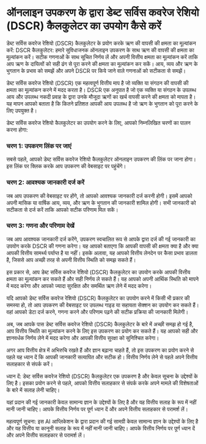 ऑनलाइन उपकरण के द्वारा डेब्ट सर्विस कवरेज रेशियो (DSCR) कैलकुलेटर का उपयोग कैसे करें
====================================================================================

डेब्ट सर्विस कवरेज रेशियो (DSCR) कैलकुलेटर के प्रयोग करके ऋण की वापसी की क्षमता का मूल्यांकन करें: DSCR कैलकुलेटर: हमारे सुविधाजनक ऑनलाइन उपकरण के साथ ऋण की वापसी की क्षमता का मूल्यांकन करें। सटीक गणनाओं के साथ सूचित निर्णय लें और अपनी वित्तीय क्षमता का मूल्यांकन करें ताकि आप ऋण के दायित्वों को सही ढंग से पूरा करने की क्षमता का मूल्यांकन कर सकें। आय, व्यय और ऋण के भुगतान के प्रभाव को समझें और अपने DSCR पर किये जाने वाले गणनाओं को सटीकता से समझें।

डेब्ट सर्विस कवरेज रेशियो (DSCR) एक महत्वपूर्ण वित्तीय माप है जो व्यक्ति या संगठन की वापसी की क्षमता का मूल्यांकन करने में मदद करता है। DSCR एक अनुपात है जो एक व्यक्ति या संगठन के उपलब्ध आय और उपलब्ध नकदी प्रवाह के द्वारा उनके मौजूदा ऋणों का खर्च वापसी करने की क्षमता को मापता है। यह मापन आपको बताता है कि कितने प्रतिशत आपकी आय उपलब्ध है जो ऋण के भुगतान को पूरा करने के लिए उपयुक्त है।

डेब्ट सर्विस कवरेज रेशियो कैलकुलेटर का उपयोग करने के लिए, आपको निम्नलिखित चरणों का पालन करना होगा:

### चरण 1: उपकरण लिंक पर जाएं

सबसे पहले, आपको डेब्ट सर्विस कवरेज रेशियो कैलकुलेटर ऑनलाइन उपकरण की लिंक पर जाना होगा। इस लिंक पर क्लिक करके आप उपकरण की वेबसाइट पर पहुंचेंगे।

### चरण 2: आवश्यक जानकारी दर्ज करें

जब आप उपकरण की वेबसाइट पर होंगे, तो आपको आवश्यक जानकारी दर्ज करनी होगी। इसमें आपको अपनी मासिक या वार्षिक आय, व्यय, और ऋण के भुगतान की जानकारी शामिल होगी। सभी जानकारी को सटीकता से दर्ज करें ताकि आपको सटीक परिणाम मिल सकें।

### चरण 3: गणना और परिणाम देखें

जब आप आवश्यक जानकारी दर्ज करेंगे, उपकरण स्वचालित रूप से आपके द्वारा दर्ज की गई जानकारी का उपयोग करके DSCR की गणना करेगा। यह आपको बताएगा कि आपकी वापसी की क्षमता क्या है और क्या आपकी वित्तीय सामर्थ्य पर्याप्त है या नहीं। इसके अलावा, यह आपको वित्तीय लेनदेन पर कैसा प्रभाव डालता है, जिससे आप अच्छी तरह से अपनी वित्तीय स्थिति को समझ सकते हैं।

इस प्रकार से, आप डेब्ट सर्विस कवरेज रेशियो (DSCR) कैलकुलेटर का उपयोग करके आपकी वित्तीय क्षमता का मूल्यांकन कर सकते हैं और सही निर्णय ले सकते हैं। यह आपको अपनी आर्थिक स्थिति को मापने में मदद करेगा और आपको ज्यादा सुरक्षित और समर्थित ऋण लेने में मदद करेगा।

यदि आपको डेब्ट सर्विस कवरेज रेशियो (DSCR) कैलकुलेटर का उपयोग करने में किसी भी प्रकार की समस्या हो, तो आप उपकरण की वेबसाइट पर उपलब्ध गाइड या सहायता सेक्शन का उपयोग कर सकते हैं। वहां आपको डेटा दर्ज करने, गणना करने और परिणाम पढ़ने की सटीक प्रक्रिया की जानकारी मिलेगी।

अब, जब आपके पास डेब्ट सर्विस कवरेज रेशियो (DSCR) कैलकुलेटर के बारे में अच्छी समझ हो गई है, आप वित्तीय स्थिति का मूल्यांकन करने के लिए इस उपकरण का प्रयोग कर सकते हैं। यह आपको सही और ज्ञानवर्धक निर्णय लेने में मदद करेगा और आपकी वित्तीय सुरक्षा को सुनिश्चित करेगा।

अगर आप वित्तीय क्षेत्र में अभिरुचि रखते हैं और ज्ञान बढ़ाना चाहते हैं, तो इस उपकरण का प्रयोग करने से पहले यह ध्यान दें कि आपकी जानकारी सत्यापित और सटीक हो। वित्तीय निर्णय लेने से पहले अपने वित्तीय सलाहकार से संपर्क करें।

ध्यान दें: डेब्ट सर्विस कवरेज रेशियो (DSCR) कैलकुलेटर एक उपकरण है और केवल सूचना के उद्देश्यों के लिए है। इसका प्रयोग करने से पहले, आपको वित्तीय सलाहकार से संपर्क करके अपने मामले की विशेषताओं के बारे में सलाह लेनी चाहिए।

यहां प्रदान की गई जानकारी केवल सामान्य ज्ञान के उद्देश्यों के लिए है और यह वित्तीय सलाह के रूप में नहीं मानी जानी चाहिए। आपके वित्तीय निर्णय पर पूर्ण ध्यान दें और अपने वित्तीय सलाहकार से परामर्श लें।

महत्वपूर्ण सूचना: इस AI आप्लिकेशन के द्वारा प्रदान की गई सामग्री केवल सामान्य ज्ञान के उद्देश्यों के लिए है और यह वित्तीय या कानूनी सलाह के रूप में नहीं मानी जानी चाहिए। आपके वित्तीय निर्णय पर पूर्ण ध्यान दें और अपने वित्तीय सलाहकार से परामर्श लें।